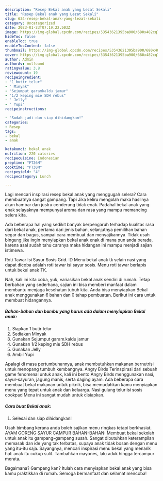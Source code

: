 ```yaml
---
description: "Resep Bekal anak yang Lezat Sekali"
title: "Resep Bekal anak yang Lezat Sekali"
slug: 634-resep-bekal-anak-yang-lezat-sekali
category: Uncategorized
date: 2023-01-23T07:19:22.503Z
image: https://img-global.cpcdn.com/recipes/53543621395ba900/680x482cq70/bekal-anak-foto-resep-utama.jpg
hideToc: false
enableToc: true
enableTocContent: false
thumbnail: https://img-global.cpcdn.com/recipes/53543621395ba900/680x482cq70/bekal-anak-foto-resep-utama.jpg
cover: https://img-global.cpcdn.com/recipes/53543621395ba900/680x482cq70/bekal-anak-foto-resep-utama.jpg
author: Admin
authorAv: notfound
ratingvalue: 3.8
reviewcount: 19
recipeingredient:
- "1 butir telur"
- " Minyak"
- "Sejumput garamkaldu jamur"
- "1/2 keping mie SDH rebus"
- " Jelly"
- " Yupi"
recipeinstructions:

- "Sudah jadi dan siap dihidangkan!"
categories:
- Resep
tags:
- bekal
- anak

katakunci: bekal anak 
nutrition: 220 calories
recipecuisine: Indonesian
preptime: "PT26M"
cooktime: "PT30M"
recipeyield: "4"
recipecategory: Lunch

---
```



Lagi mencari inspirasi resep bekal anak yang menggugah selera? Cara membuatnya sangat gampang. Tapi Jika keliru mengolah maka hasilnya akan hambar dan justru cenderung tidak enak. Padahal bekal anak yang enak selayaknya mempunyai aroma dan rasa yang mampu memancing selera kita.


Ada beberapa hal yang sedikit banyak berpengaruh terhadap kualitas rasa dari bekal anak, pertama dari jenis bahan, selanjutnya pemilihan bahan segar dan bagus, sampai cara membuat dan menyajikannya. Tidak usah bingung jika ingin menyiapkan bekal anak enak di mana pun anda berada, karena asal sudah tahu caranya maka hidangan ini mampu menjadi sajian istimewa.

Roti Tawar Isi Sayur Sosis Grid. ID Menu bekal anak tk selain nasi yang dapat dicoba adalah roti tawar isi sayur sosis. Menu roti tawar berlapis untuk bekal anak TK.


Nah, kali ini kita coba, yuk, variasikan bekal anak sendiri di rumah. Tetap berbahan yang sederhana, sajian ini bisa memberi manfaat dalam membantu menjaga kesehatan tubuh kita. Anda bisa menyiapkan Bekal anak menggunakan 6 bahan dan 0 tahap pembuatan. Berikut ini cara untuk membuat hidangannya.

<!--inarticleads1-->

##### Bahan-bahan dan bumbu yang harus ada dalam menyiapkan Bekal anak:

1. Siapkan 1 butir telur
1. Sediakan  Minyak
1. Gunakan Sejumput garam.kaldu jamur
1. Gunakan 1/2 keping mie SDH rebus
1. Gunakan  Jelly
1. Ambil  Yupi


Apalagi di masa pertumbuhannya, anak membutuhkan makanan bernutrisi untuk menopang tumbuh kembangnya. Angry Birds Terinspirasi dari sebuah game fenomenal untuk anak, kali ini bento Angry Birds menggunakan nasi, sayur-sayuran, jagung manis, serta daging ayam. Ada beberapa cara membuat bekal makanan untuk piknik, bisa memudahkan kamu menyiapkan menu yang tepat untuk anak dan keluarga. Nasi gulung telur isi sosis cookpad Menu ini sangat mudah untuk disiapkan. 

<!--inarticleads2-->

##### Cara buat Bekal anak:


1. Selesai dan siap dihidangkan!

Usah bimbang kerana anda boleh sajikan menu ringkas tetapi berkhasiat. AYAM GORENG SAYUR CAMPUR BAHAN-BAHAN: Membuat bekal sekolah untuk anak itu gampang-gampang susah. Sangat dibutuhkan keterampilan memasak dan ide yang tak terbatas, supaya anak tidak bosan dengan menu yang itu-itu saja. Sayangnya, mencari inspirasi menu bekal yang menarik hati anak itu cukup sulit. Tambahkan mayones, lalu aduk hingga tercampur merata. 

Bagaimana? Gampang kan? Itulah cara menyiapkan bekal anak yang bisa kamu praktikkan di rumah. Semoga bermanfaat dan selamat mencoba!
